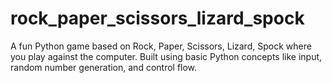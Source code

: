 # rock_paper_scissors_lizard_spock
A fun Python game based on Rock, Paper, Scissors, Lizard, Spock where you play against the computer. Built using basic Python concepts like input, random number generation, and control flow.
